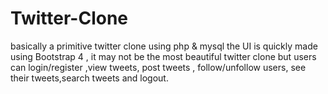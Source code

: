 # Twitter-Clone
basically  a primitive twitter clone using php &amp; mysql
the UI is quickly made using Bootstrap 4 , it may not be the most beautiful twitter clone but users can login/register ,view tweets, post tweets , follow/unfollow users, see their tweets,search tweets and logout.
